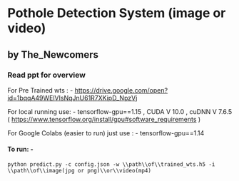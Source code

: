 # Pothole Detection System (image or video)
##               by The_Newcomers
### Read ppt for overview

For Pre Trained wts : - https://drive.google.com/open?id=1bqqA49WElVIsNqJnU61R7XKipD_NpzVj

For local running use: - tensorflow-gpu==1.15 , CUDA V 10.0 , cuDNN V 7.6.5  ( https://www.tensorflow.org/install/gpu#software_requirements )

For Google Colabs (easier to run) just use : - tensorflow-gpu==1.14

#### To run: - 
```python predict.py -c config.json -w \\path\\of\\trained_wts.h5 -i \\path\\of\\image(jpg or png)\\or\\video(mp4)```
